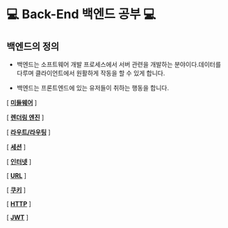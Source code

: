 # 💻 Back-End 백엔드 공부 💻

## 백엔드의 정의

- 백엔드는 소프트웨어 개발 프로세스에서 서버 관련을 개발하는 분야이다.데이터를 다루며 클라이언트에서 원활하게 작동을 할 수 있게 합니다.

- 백엔드는 프론트엔드에 있는 유저들이 취하는 행동을 합니다.


[ __[미들웨어](https://github.com/honghyunin/TIL/blob/main/web/Backend/Middleware.md "미들웨어")__ ]


[ __[렌더링 엔진](https://github.com/honghyunin/TIL/blob/main/web/Backend/Rendering%20engine.md "렌더링 엔진")__ ]


[ __[라우트/라우팅](https://github.com/honghyunin/TIL/blob/main/web/Backend/Route%26Routing.md "라우트 / 라우팅")__ ]


[ __[세션](https://github.com/honghyunin/TIL/blob/main/web/Backend/session.md "세션")__ ]

[ __[인터넷](https://github.com/honghyunin/TIL/blob/main/web/Backend/Internet/Internet.md)__ ]


[ __[URL](https://github.com/honghyunin/TIL/blob/main/web/Backend/URL.md "URL")__ ]


[ __[쿠키](https://github.com/honghyunin/TIL/blob/main/web/Backend/Cookie.md "쿠키")__ ]

[ __[HTTP](https://github.com/honghyunin/TIL/blob/main/web/Backend/Internet/HTTP.md)__ ]


[ __[JWT](https://github.com/honghyunin/TIL/blob/main/web/Backend/JWT.md "JWT")__ ]